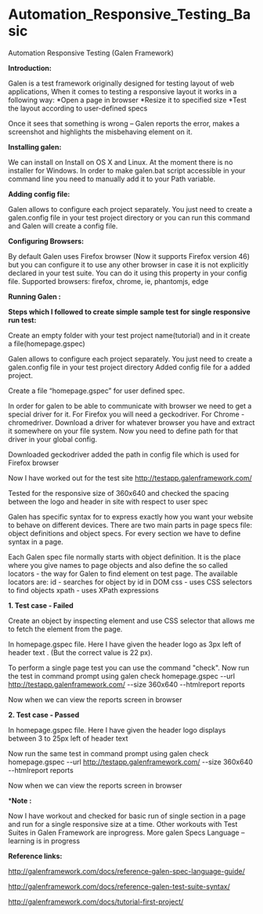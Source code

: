 # Automation_Responsive_Testing_Basic
Automation Responsive Testing  (Galen Framework)

**Introduction:**

Galen is a test framework originally designed for testing layout of web applications, When it comes to testing a responsive layout it works in a following way:
*Open a page in browser
*Resize it to specified size
*Test the layout according to user-defined specs

Once it sees that something is wrong – Galen reports the error, makes a screenshot and highlights the misbehaving element on it.

**Installing galen:**

We can install on Install on OS X and Linux.
At the moment there is no installer for Windows. In order to make galen.bat script accessible in your command line you need to manually add it to your Path variable.

**Adding config file:**

Galen allows to configure each project separately. You just need to create a galen.config file in your test project directory or you can run this command and Galen will create a config file.


**Configuring Browsers:**

By default Galen uses Firefox browser (Now it supports Firefox version 46) but you can configure it to use any other browser in case it is not explicitly declared in your test suite. You can do it using this property in your config file.
Supported browsers: firefox, chrome, ie, phantomjs, edge

**Running Galen :**

**Steps which I followed to create simple sample test for single responsive run test:**

Create an empty folder with your test project name(tutorial) and in it create a file(homepage.gspec)

Galen allows to configure each project separately. You just need to create a galen.config file in your test project directory
Added config file for a added project.

Create a file “homepage.gspec” for user defined spec.

In order for galen to be able to communicate with browser we need to get a special driver for it. For Firefox you will need a geckodriver. For Chrome - chromedriver. Download a driver for whatever browser you have and extract it somewhere on your file system. 
Now you need to define path for that driver in your global config.

Downloaded geckodriver added the path in config file which is used for Firefox browser

Now I have worked out for the test site http://testapp.galenframework.com/

Tested for the responsive size of 360x640 and checked the spacing between the logo and header in site with respect to user spec
             

Galen has specific syntax for  to express exactly how you want your website to behave on different devices. There are two main parts in page specs file: object definitions and object specs. For every section we have to define syntax in a page.

Each Galen spec file normally starts with object definition. It is the place where you give names to page objects and also define the so called locators - the way for Galen to find element on test page. The available locators are:
id - searches for object by id in DOM
css - uses CSS selectors to find objects
xpath - uses XPath expressions

**1. Test case - Failed**

Create an object by inspecting element and use CSS selector that allows me to fetch the element from the page.


In homepage.gspec file. Here I have given the header logo  as 3px left of header text . (But the correct value is 22 px). 

To perform a single page test you can use the command "check".
Now run the test in command prompt using
galen check homepage.gspec --url http://testapp.galenframework.com/ --size 360x640 --htmlreport reports

Now when we can view the reports screen in browser

**2. Test case - Passed**

In homepage.gspec file.  Here I have given the header logo  displays between 3 to 25px  left of header text 

Now run the same test in command prompt using
galen check homepage.gspec --url http://testapp.galenframework.com/ --size 360x640 --htmlreport reports

Now when we can view the reports screen in browser


***Note :**

Now I have workout and checked for basic run of single section in a page and run for a single responsive size at a time.
Other workouts with Test Suites in Galen Framework are inprogress.
More galen Specs Language – learning is in progress

**Reference links:**

http://galenframework.com/docs/reference-galen-spec-language-guide/

http://galenframework.com/docs/reference-galen-test-suite-syntax/

http://galenframework.com/docs/tutorial-first-project/
